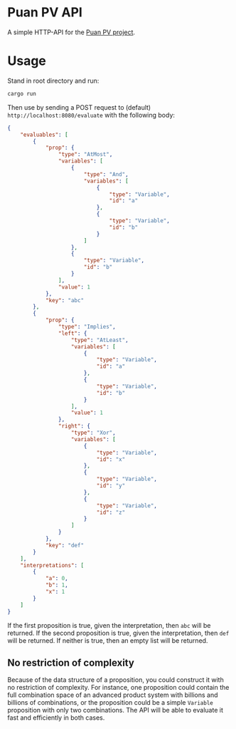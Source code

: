# Puan PV API
A simple HTTP-API for the [Puan PV project](https://github.com/ourstudio-se/puan-pv-rust).

# Usage
Stand in root directory and run:
```bash
cargo run
```

Then use by sending a POST request to (default) `http://localhost:8080/evaluate` with the following body:
```json
{
    "evaluables": [
        {
            "prop": {
                "type": "AtMost",
                "variables": [
                    {
                        "type": "And",
                        "variables": [
                            {
                                "type": "Variable",
                                "id": "a"
                            },
                            {
                                "type": "Variable",
                                "id": "b"
                            }
                        ]
                    },
                    {
                        "type": "Variable",
                        "id": "b"
                    }
                ],
                "value": 1
            },
            "key": "abc"
        },
        {
            "prop": {
                "type": "Implies",
                "left": {
                    "type": "AtLeast",
                    "variables": [
                        {
                            "type": "Variable",
                            "id": "a"
                        },
                        {
                            "type": "Variable",
                            "id": "b"
                        }
                    ],
                    "value": 1
                },
                "right": {
                    "type": "Xor",
                    "variables": [
                        {
                            "type": "Variable",
                            "id": "x"
                        },
                        {
                            "type": "Variable",
                            "id": "y"
                        },
                        {
                            "type": "Variable",
                            "id": "z"
                        }
                    ]
                }
            },
            "key": "def"
        }
    ],
    "interpretations": [
        {
            "a": 0,
            "b": 1,
            "x": 1
        }
    ]
}
```
If the first proposition is true, given the interpretation, then `abc` will be returned. If the second proposition is true, given the interpretation, then `def` will be returned. If neither is true, then an empty list will be returned.

## No restriction of complexity
Because of the data structure of a proposition, you could construct it with no restriction of complexity. For instance, one proposition could contain the full combination space of an advanced product system with billions and billions of combinations, or the proposition could be a simple `Variable` proposition with only two combinations. The API will be able to evaluate it fast and efficiently in both cases.